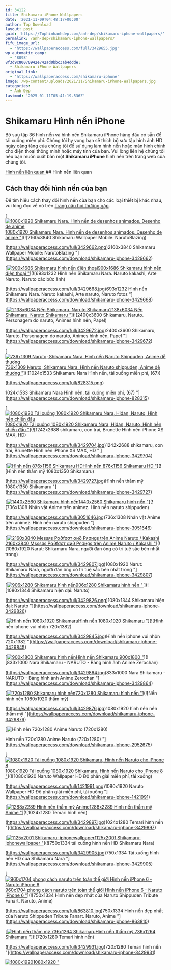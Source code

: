 ```yaml
---
id: 34122
title: Shikamaru iPhone Wallpapers
date: '2021-11-09T04:48:17+00:00'
author: Top Download
layout: post
guid: 'https://Tophinhanhdep.com/anh-dep/shikamaru-iphone-wallpapers/'
permalink: /anh-dep/shikamaru-iphone-wallpapers/
fifu_image_url:
  - 'https://wallpaperaccess.com/full/3429655.jpg'
wp_automatic_camp:
  - '8098'
8f3d9c80070942e742ad0bbc3ab4ddde:
  - Shikamaru iPhone Wallpapers
original_link:
  - 'https://wallpaperaccess.com/shikamaru-iphone'
image: /wp-content/uploads/2021/11/Shikamaru-iPhone-Wallpapers.jpg
categories:
  - Ảnh Đẹp
lastmod: '2025-01-11T05:41:19.536Z'
---
```

# Shikamaru Hình nền iPhone

Bộ sưu tập 36 hình nền và hình nền Shikamaru iPhone hàng đầu có sẵn để tải xuống miễn phí. Chúng tôi hy vọng bạn sẽ thích bộ sưu tập hình ảnh HD ngày càng tăng của chúng tôi để sử dụng làm hình nền hoặc màn hình chính cho điện thoại thông minh hoặc máy tính của bạn. Vui lòng liên hệ chúng tôi nếu bạn muốn xuất bản một **Shikamaru iPhone** hình nền trên trang web của chúng tôi.

[Hình nền liên quan ](#related) ## Hình nền liên quan

## Cách thay đổi hình nền của bạn

Để tìm hiểu cách thay đổi hình nền của bạn cho các loại thiết bị khác nhau, vui lòng đọc về nó trên [Trang câu hỏi thường gặp](https://tophinhanhdep.com/faq/).

  
[[![1080x1920 Shikamaru Nara.  Hình nền de desenhos animados, Desenho de anime](https://wallpaperaccess.com/full/3429655.jpg)1080x1920 Shikamaru Nara. Hình nền de desenhos animados, Desenho de anime "](https://wallpaperaccess.com/download/shikamaru-iphone-3429655)](![2160x3840 Shikamaru Wallpaper Mobile: NarutoBlazing)

(https://wallpaperaccess.com/full/3429662.png)2160x3840 Shikamaru Wallpaper Mobile: NarutoBlazing "](https://wallpaperaccess.com/download/shikamaru-iphone-3429662)

[[![900x1686 Shikamaru hình nền điện thoại](https://wallpaperaccess.com/full/3429667.jpg)900x1686 Shikamaru hình nền điện thoại "](https://wallpaperaccess.com/download/shikamaru-iphone-3429667)](![693x1232 Hình nền Shikamaru Nara.  Naruto kakashi, Arte Naruto, Naruto các bức ảnh)

(https://wallpaperaccess.com/full/3429668.jpg)693x1232 Hình nền Shikamaru Nara. Naruto kakashi, Arte naruto, Naruto fotos "](https://wallpaperaccess.com/download/shikamaru-iphone-3429668)

[[![2138x6034 Nền Shikamaru.  Naruto Shikamaru](https://wallpaperaccess.com/full/1975340.jpg)2138x6034 Nền Shikamaru. Naruto Shikamaru "](https://wallpaperaccess.com/download/shikamaru-iphone-1975340)](![2400x3600 Shikamaru, Naruto.  Personagem do naruto, Animes hình nền, Papel)

(https://wallpaperaccess.com/full/3429672.jpg)2400x3600 Shikamaru, Naruto. Personagem do naruto, Animes hình nền, Papel "](https://wallpaperaccess.com/download/shikamaru-iphone-3429672)

[[![736x1309 Naruto;  Shikamaru Nara.  Hình nền Naruto Shippuden, Anime dễ thương](https://wallpaperaccess.com/full/3324577.jpg)736x1309 Naruto; Shikamaru Nara. Hình nền Naruto shippuden, Anime dễ thương "](https://wallpaperaccess.com/download/shikamaru-iphone-3324577)](![1024x1533 Shikamaru Nara Hình nền, tải xuống miễn phí, (67))

(https://wallpaperaccess.com/full/828315.png)

1024x1533 Shikamaru Nara Hình nền, tải xuống miễn phí, (67) "](https://wallpaperaccess.com/download/shikamaru-iphone-828315)

[[![1080x1920 Tải xuống 1080x1920 Shikamaru Nara, Hidan, Naruto, Hình nền chiến đấu](https://wallpaperaccess.com/full/3429683.jpg)1080x1920 Tải xuống 1080x1920 Shikamaru Nara, Hidan, Naruto, Hình nền chiến đấu "](https://wallpaperaccess.com/download/shikamaru-iphone-3429683)](![1242x2688 shikamaru, con trai, Brunette Hình nền iPhone XS MAX, HD)

(https://wallpaperaccess.com/full/3429704.jpg)1242x2688 shikamaru, con trai, Brunette Hình nền iPhone XS MAX, HD " ](https://wallpaperaccess.com/download/shikamaru-iphone-3429704)

[[![Hình nền 876x1156 Shikamaru HD](https://wallpaperaccess.com/full/1975337.jpg)Hình nền 876x1156 Shikamaru HD "](https://wallpaperaccess.com/download/shikamaru-iphone-1975337)](![Hình nền thẩm mỹ 1080x1350 Shikamaru)

(https://wallpaperaccess.com/full/3429727.jpg)Hình nền thẩm mỹ 1080x1350 Shikamaru "](https://wallpaperaccess.com/download/shikamaru-iphone-3429727)

[[![1440x2560 Shikamaru hình nền](https://wallpaperaccess.com/full/3429731.jpg)1440x2560 Shikamaru hình nền "](https://wallpaperaccess.com/download/shikamaru-iphone-3429731)](![736x1308 Nhân vật Anime trên animez.  Hình nền naruto shippuden)

(https://wallpaperaccess.com/full/3051646.jpg)736x1308 Nhân vật Anime trên animez. Hình nền naruto shippuden "](https://wallpaperaccess.com/download/shikamaru-iphone-3051646)

[[![2160x3840 Мєѕѕяѕ Ρα∂fσσт αи∂ Ρяσиgѕ trên Anime Naruto / Kakashi](https://wallpaperaccess.com/full/3429761.jpg)2160x3840 Мєѕѕяѕ Ρα∂fσσт αи∂ Ρяσиgѕ trên Anime Naruto / Kakashi "](https://wallpaperaccess.com/download/shikamaru-iphone-3429761)](![1080x1920 Narut: Shikamaru Nara, người đàn ông có trí tuệ sắc bén nhất trong)

(https://wallpaperaccess.com/full/3429807.jpg)1080x1920 Narut: Shikamaru Nara, người đàn ông có trí tuệ sắc bén nhất trong "](https://wallpaperaccess.com/download/shikamaru-iphone-3429807)

[[![906x1280 Shikamaru hình nền](https://wallpaperaccess.com/full/1975456.jpg)906x1280 Shikamaru hình nền " ](https://wallpaperaccess.com/download/shikamaru-iphone-1975456)](![1080x1344 Shikamaru hiện đại: Naruto)

(https://wallpaperaccess.com/full/3429826.png)1080x1344 Shikamaru hiện đại: Naruto "](https://wallpaperaccess.com/download/shikamaru-iphone-3429826)

[[![Hình nền 1080x1920 Shikamaru](https://wallpaperaccess.com/full/3429828.jpg)Hình nền 1080x1920 Shikamaru "](https://wallpaperaccess.com/download/shikamaru-iphone-3429828)](![Hình nền iphone vui nhộn 720x1382)

(https://wallpaperaccess.com/full/3429845.jpg)Hình nền iphone vui nhộn 720x1382 "](https://wallpaperaccess.com/download/shikamaru-iphone-3429845)

[[![900x1800 Shikamaru hình nền](https://wallpaperaccess.com/full/3429850.jpg)Hình nền Shikamaru 900x1800 "](https://wallpaperaccess.com/download/shikamaru-iphone-3429850)](![833x1000 Nara Shikamaru - NARUTO - Bảng hình ảnh Anime Zerochan)

(https://wallpaperaccess.com/full/3429864.jpg)833x1000 Nara Shikamaru - NARUTO - Bảng hình ảnh Anime Zerochan "](https://wallpaperaccess.com/download/shikamaru-iphone-3429864)

[[![720x1280 Shikamaru hình nền](https://wallpaperaccess.com/full/3429874.jpg)720x1280 Shikamaru hình nền "](https://wallpaperaccess.com/download/shikamaru-iphone-3429874)](![Nền hình nền 1080x1920 thẩm mỹ)

(https://wallpaperaccess.com/full/3429876.jpg)1080x1920 hình nền nền thẩm mỹ "](https://wallpaperaccess.com/download/shikamaru-iphone-3429876)

[![Hình nền 720x1280 Anime Naruto (720x1280)](https://wallpaperaccess.com/full/2952675.jpg)

Hình nền 720x1280 Anime Naruto (720x1280) "](https://wallpaperaccess.com/download/shikamaru-iphone-2952675)

[[![1080x1920 Tải xuống 1080x1920 Shikamaru, Hình nền Naruto cho iPhone 8](https://wallpaperaccess.com/full/3429889.jpg)1080x1920 Tải xuống 1080x1920 Shikamaru, Hình nền Naruto cho iPhone 8 "](https://wallpaperaccess.com/download/shikamaru-iphone-3429889)](![1080x1920 Naruto Wallpaper HD Độ phân giải miễn phí, tải xuống)

(https://wallpaperaccess.com/full/1421991.png)1080x1920 Naruto Wallpaper HD Độ phân giải miễn phí, tải xuống "](https://wallpaperaccess.com/download/shikamaru-iphone-1421991)

[[![1288x2289 Hình nền thẩm mỹ Anime](https://wallpaperaccess.com/full/3429894.jpg)1288x2289 Hình nền thẩm mỹ Anime "](https://wallpaperaccess.com/download/shikamaru-iphone-3429894)](![1024x1280 Temari hình nền)

(https://wallpaperaccess.com/full/3429897.jpg)1024x1280 Temari hình nền "](https://wallpaperaccess.com/download/shikamaru-iphone-3429897)

[[![1125x2001 Shikamaru: iphonewallpaper](https://wallpaperaccess.com/full/3429904.jpg)1125x2001 Shikamaru: iphonewallpaper "](https://wallpaperaccess.com/download/shikamaru-iphone-3429904)](![750x1334 tải xuống hình nền HD Shikamaru Nara)

(https://wallpaperaccess.com/full/3429905.jpg)750x1334 Tải xuống hình nền HD của Shikamaru Nara "](https://wallpaperaccess.com/download/shikamaru-iphone-3429905)

[[![960x1704 phong cách naruto trên toàn thế giới Hình nền iPhone 6 - Naruto iPhone 6](https://wallpaperaccess.com/full/795290.jpg)960x1704 phong cách naruto trên toàn thế giới Hình nền iPhone 6 - Naruto iPhone 6 "](https://wallpaperaccess.com/download/shikamaru-iphone-795290)](![750x1334 Hình nền đẹp nhất của Naruto Shippuden Tribute Fanart.  Naruto, Anime)

(https://wallpaperaccess.com/full/863810.jpg)750x1334 Hình nền đẹp nhất của Naruto Shippuden Tribute Fanart. Naruto, Anime "](https://wallpaperaccess.com/download/shikamaru-iphone-863810)

[[![Hình nền thẩm mỹ 736x1264 Shikamaru](https://wallpaperaccess.com/full/3429930.jpg)Hình nền thẩm mỹ 736x1264 Shikamaru "](https://wallpaperaccess.com/download/shikamaru-iphone-3429930)](![720x1280 Temari hình nền)

(https://wallpaperaccess.com/full/3429931.jpg)720x1280 Temari hình nền "](https://wallpaperaccess.com/download/shikamaru-iphone-3429931)

[![1080x1920 ](https://wallpaperaccess.com/full/828309.jpg)1080x1920 "](https://wallpaperaccess.com/download/shikamaru-iphone-828309)
